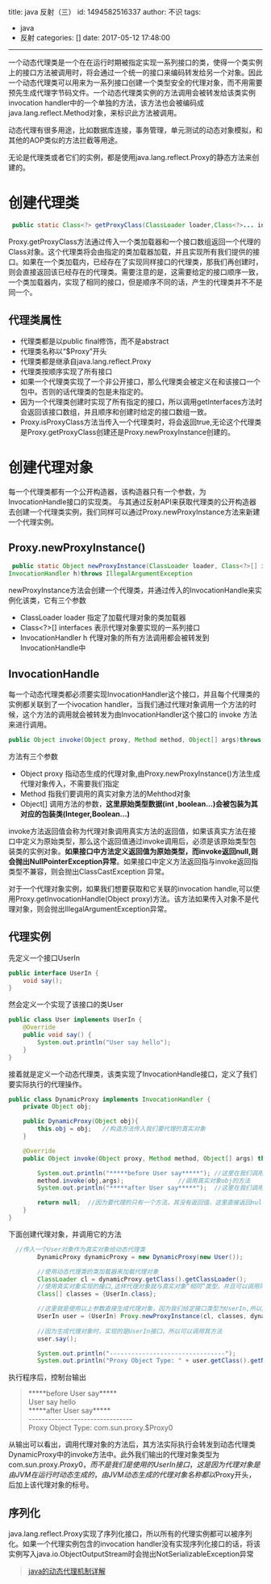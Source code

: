 title: java 反射（三）
id: 1494582516337
author: 不识
tags:
  - java
  - 反射
categories: []
date: 2017-05-12 17:48:00
---
一个动态代理类是一个在在运行时期被指定实现一系列接口的类，使得一个类实例上的接口方法被调用时，将会通过一个统一的接口来编码转发给另一个对象。因此一个动态代理类可以用来为一系列接口创建一个类型安全的代理对象，而不用需要预先生成代理字节码文件。一个动态代理类实例的方法调用会被转发给该类实例 invocation handler中的一个单独的方法，该方法也会被编码成java.lang.reflect.Method对象，来标识此方法被调用。


动态代理有很多用途，比如数据库连接，事务管理，单元测试的动态对象模拟，和其他的AOP类似的方法拦截等用途。

<!-- more -->
无论是代理类或者它们的实例，都是使用java.lang.reflect.Proxy的静态方法来创建的。



# 创建代理类

```java
 public static Class<?> getProxyClass(ClassLoader loader,Class<?>... interfaces)throws IllegalArgumentException

```
Proxy.getProxyClass方法通过传入一个类加载器和一个接口数组返回一个代理的Class对象。这个代理类将会由指定的类加载器加载，并且实现所有我们提供的接口。如果在一个类加载内，已经存在了实现同样接口的代理类，那我们再创建时，则会直接返回该已经存在的代理类。需要注意的是，这需要给定的接口顺序一致，一个类加载器内，实现了相同的接口，但是顺序不同的话，产生的代理类并不不是同一个。

## 代理类属性

- 代理类都是以public final修饰，而不是abstract
- 代理类名称以“$Proxy”开头
- 代理类都是继承自java.lang.reflect.Proxy
- 代理类按顺序实现了所有接口
- 如果一个代理类实现了一个非公开接口，那么代理类会被定义在和该接口一个包中。否则的话代理类的包是未指定的。
- 因为一个代理类创建时实现了所有指定的接口，所以调用getInterfaces方法时会返回该接口数组，并且顺序和创建时给定的接口数组一致。
- Proxy.isProxyClass方法当传入一个代理类时，将会返回true,无论这个代理类是Proxy.getProxyClass创建还是Proxy.newProxyInstance创建的。


# 创建代理对象

每一个代理类都有一个公开构造器，该构造器只有一个参数，为InvocationHandle接口的实现类。
与其通过反射API来获取代理类的公开构造器去创建一个代理类实例，我们同样可以通过Proxy.newProxyInstance方法来新建一个代理实例。


## Proxy.newProxyInstance()

```java
 public static Object newProxyInstance(ClassLoader loader, Class<?>[] interfaces,
InvocationHandler h)throws IllegalArgumentException
```

newProxyInstance方法会创建一个代理类，并通过传入的InvocationHandle来实例化该类，它有三个参数
- ClassLoader loader  指定了加载代理对象的类加载器
- Class<?>[] interfaces 表示代理对象要实现的一系列接口
- InvocationHandler h  代理对象的所有方法调用都会被转发到InvocationHandle中

## InvocationHandle
每一个动态代理类都必须要实现InvocationHandler这个接口，并且每个代理类的实例都关联到了一个ivocation  handler，当我们通过代理对象调用一个方法的时候，这个方法的调用就会被转发为由InvocationHandler这个接口的 invoke 方法来进行调用。
```java
public Object invoke(Object proxy, Method method, Object[] args)throws Throwable;
```

方法有三个参数

- Object proxy 指动态生成的代理对象,由Proxy.newProxyInstance()方法生成代理对象传入，不需要我们指定
- Method 指我们要调用的真实对象方法的Mehthod对象
- Object[] 调用方法的参数，**这里原始类型数据(int ,boolean...)会被包装为其对应的包装类(Integer,Boolean...)**

invoke方法返回值会称为代理对象调用真实方法的返回值，如果该真实方法在接口中定义为原始类型，那么这个返回值通过invoke调用后，必须是该原始类型包装类的实例对象。**如果接口中方法定义返回值为原始类型，而invoke返回null,则会抛出NullPointerException异常**。如果接口中定义方法返回指与invoke返回指类型不兼容，则会抛出ClassCastException 异常。

对于一个代理对象实例，如果我们想要获取和它关联的invocation handle,可以使用Proxy.getInvocationHandle(Object proxy)方法。该方法如果传入对象不是代理对象，则会抛出IllegalArgumentException异常。

## 代理实例

先定义一个接口UserIn
```java
public interface UserIn {
    void say();
}
```
然会定义一个实现了该接口的类User
```java
public class User implements UserIn {
    @Override
    public void say() {
        System.out.println("User say hello");
    }
}
```
接着就是定义一个动态代理类，该类实现了InvocationHandle接口，定义了我们要实际执行的代理操作。

```java
public class DynamicProxy implements InvocationHandler {
    private Object obj;

    public DynamicProxy(Object obj){
        this.obj = obj;   //构造方法传入我们要代理的真实对象
    }

    @Override
    public Object invoke(Object proxy, Method method, Object[] args) throws Throwable {

        System.out.println("*****before User say*****"); //这里在我们调用真实对象方法前，附加一些操作
        method.invoke(obj,args);               //调用真实对象obj的方法
        System.out.println("*****after User say*****");  //这里在我们调用真实对象方法后，附加一些操作

        return null;  //因为要代理的只有一个方法，其没有返回值，这里直接返回null
    }
}
```
下面创建代理对象，并调用它的方法
```java
  //传入一个User对象作为真实对象给动态代理类
        DynamicProxy dynamicProxy = new DynamicProxy(new User());

        //使用动态代理类的类加载器来加载代理对象
        ClassLoader cl = dynamicProxy.getClass().getClassLoader();
        //使用真实对象实现的接口,这样代理对象就与真实对象“相同”类型，并且可以调用同样的方法
        Class[] classes = {UserIn.class};

        //这里就是使用以上参数直接生成代理对象，因为我们给定接口类型为UserIn,所以这里可以直接强制转换类型
        UserIn user = (UserIn) Proxy.newProxyInstance(cl, classes, dynamicProxy);
        
        //因为生成代理对象时，实现的是UserIn接口，所以可以调用其方法
        user.say();            

        System.out.println("--------------------------------");
        System.out.println("Proxy Object Type: " + user.getClass().getName());

```
执行程序后，控制台输出
>\*\*\*\*\*before User say\*\*\*\*\*   
>User say hello  
>\*\*\*\*\*after User say\*\*\*\*\*    
>\--------------------------------   
>Proxy Object Type: com.sun.proxy.$Proxy0

从输出可以看出，调用代理对象的方法后，其方法实际执行会转发到动态代理类DynamicProxy中的invoke方法中。此外我们输出的代理对象类型为com.sun.proxy.$Proxy0，而不是我们是使用的UserIn接口，这是因为代理对象是由JVM在运行时动态生成的，由JVM动态生成的代理对象名称都以$Proxy开头，后加上该代理对象的标号。

## 序列化

java.lang.reflect.Proxy实现了序列化接口，所以所有的代理实例都可以被序列化。如果一个代理实例包含的invocation handler没有实现序列化接口的话，将该实例写入java.io.ObjectOutputStream时会抛出NotSerializableException异常

>[java的动态代理机制详解](http://www.cnblogs.com/xiaoluo501395377/p/3383130.html)